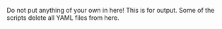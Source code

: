 Do not put anything of your own in here! This is for output. Some of the scripts delete all YAML files from here.
